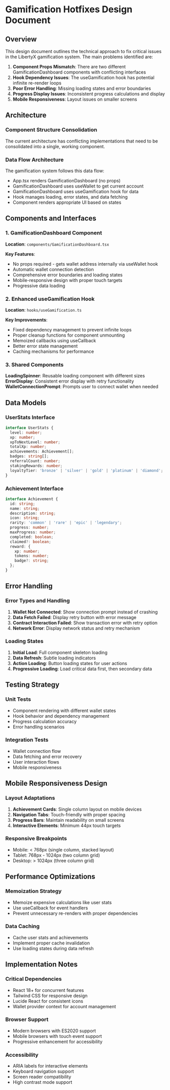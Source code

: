 # Gamification Hotfixes Design Document

## Overview

This design document outlines the technical approach to fix critical issues in the LibertyX gamification system. The main problems identified are:

1. **Component Props Mismatch**: There are two different GamificationDashboard components with conflicting interfaces
2. **Hook Dependency Issues**: The useGamification hook has potential infinite re-render loops
3. **Poor Error Handling**: Missing loading states and error boundaries
4. **Progress Display Issues**: Inconsistent progress calculations and display
5. **Mobile Responsiveness**: Layout issues on smaller screens

## Architecture

### Component Structure Consolidation

The current architecture has conflicting implementations that need to be consolidated into a single, working component.

### Data Flow Architecture

The gamification system follows this data flow:
- App.tsx renders GamificationDashboard (no props)
- GamificationDashboard uses useWallet to get current account
- GamificationDashboard uses useGamification hook for data
- Hook manages loading, error states, and data fetching
- Component renders appropriate UI based on states

## Components and Interfaces

### 1. GamificationDashboard Component

**Location**: `components/GamificationDashboard.tsx`

**Key Features**:
- No props required - gets wallet address internally via useWallet hook
- Automatic wallet connection detection
- Comprehensive error boundaries and loading states
- Mobile-responsive design with proper touch targets
- Progressive data loading

### 2. Enhanced useGamification Hook

**Location**: `hooks/useGamification.ts`

**Key Improvements**:
- Fixed dependency management to prevent infinite loops
- Proper cleanup functions for component unmounting
- Memoized callbacks using useCallback
- Better error state management
- Caching mechanisms for performance

### 3. Shared Components

**LoadingSpinner**: Reusable loading component with different sizes
**ErrorDisplay**: Consistent error display with retry functionality
**WalletConnectionPrompt**: Prompts user to connect wallet when needed

## Data Models

### UserStats Interface
```typescript
interface UserStats {
  level: number;
  xp: number;
  xpToNextLevel: number;
  totalXp: number;
  achievements: Achievement[];
  badges: string[];
  referralCount: number;
  stakingRewards: number;
  loyaltyTier: 'bronze' | 'silver' | 'gold' | 'platinum' | 'diamond';
}
```

### Achievement Interface
```typescript
interface Achievement {
  id: string;
  name: string;
  description: string;
  icon: string;
  rarity: 'common' | 'rare' | 'epic' | 'legendary';
  progress: number;
  maxProgress: number;
  completed: boolean;
  claimed?: boolean;
  reward: {
    xp: number;
    tokens: number;
    badge?: string;
  };
}
```

## Error Handling

### Error Types and Handling

1. **Wallet Not Connected**: Show connection prompt instead of crashing
2. **Data Fetch Failed**: Display retry button with error message
3. **Contract Interaction Failed**: Show transaction error with retry option
4. **Network Error**: Display network status and retry mechanism

### Loading States

1. **Initial Load**: Full component skeleton loading
2. **Data Refresh**: Subtle loading indicators
3. **Action Loading**: Button loading states for user actions
4. **Progressive Loading**: Load critical data first, then secondary data

## Testing Strategy

### Unit Tests
- Component rendering with different wallet states
- Hook behavior and dependency management
- Progress calculation accuracy
- Error handling scenarios

### Integration Tests
- Wallet connection flow
- Data fetching and error recovery
- User interaction flows
- Mobile responsiveness

## Mobile Responsiveness Design

### Layout Adaptations

1. **Achievement Cards**: Single column layout on mobile devices
2. **Navigation Tabs**: Touch-friendly with proper spacing
3. **Progress Bars**: Maintain readability on small screens
4. **Interactive Elements**: Minimum 44px touch targets

### Responsive Breakpoints
- Mobile: < 768px (single column, stacked layout)
- Tablet: 768px - 1024px (two column grid)
- Desktop: > 1024px (three column grid)

## Performance Optimizations

### Memoization Strategy
- Memoize expensive calculations like user stats
- Use useCallback for event handlers
- Prevent unnecessary re-renders with proper dependencies

### Data Caching
- Cache user stats and achievements
- Implement proper cache invalidation
- Use loading states during data refresh

## Implementation Notes

### Critical Dependencies
- React 18+ for concurrent features
- Tailwind CSS for responsive design
- Lucide React for consistent icons
- Wallet provider context for account management

### Browser Support
- Modern browsers with ES2020 support
- Mobile browsers with touch event support
- Progressive enhancement for accessibility

### Accessibility
- ARIA labels for interactive elements
- Keyboard navigation support
- Screen reader compatibility
- High contrast mode support